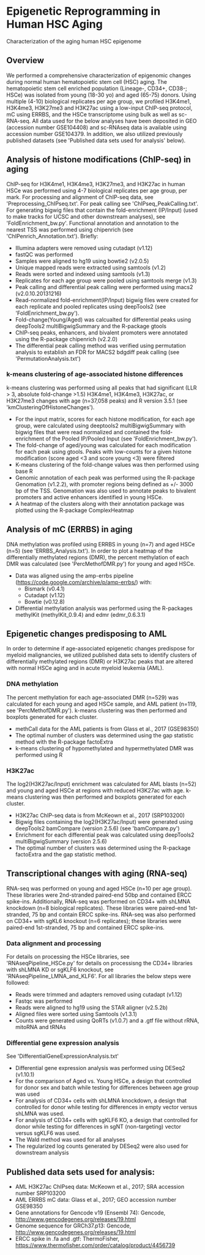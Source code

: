 # Epigenetic Reprogramming in Human HSC Aging
Characterization of the aging human HSC epigenome

## Overview
We performed a comprehensive characterization of epigenomic changes during normal human hematopoietic stem cell (HSC) aging. The hematopoietic stem cell enriched population (Lineage-, CD34+, CD38-; HSCe) was isolated from young (18-30 yo) and aged (65-75) donors.  Using multiple (4-10) biological replicates per age group, we profiled H3K4me1, H3K4me3, H3K27me3 and H3K27ac using a low-input ChIP-seq protocol, mC using ERRBS, and the HSCe transcriptome using bulk as well as sc-RNA-seq. All data used for the below analyses have been deposited in GEO (accession number GSE104408) and sc-RNAseq data is available using accession number GSE104379. In addition, we also utilized previously published datasets (see 'Published data sets used for analysis' below).


## Analysis of histone modifications (ChIP-seq) in aging
ChIP-seq for H3K4me1, H3K4me3, H3K27me3, and H3K27ac in human HSCe was performed using 4-7 biological replicates per age group, per mark. For processing and alignment of ChIP-seq data, see 'Preprocessing_ChIPseq.txt'. For peak calling see 'ChIPseq_PeakCalling.txt'. For generating bigwig files that contain the fold-enrichment (IP/Input) (used to make tracks for UCSC and other downstream analyses), see 'FoldEnrichment_bw.py'. Functional annotation and annotation to the nearest TSS was performed using chipenrich (see 'ChIPenrich_Annotation.txt'). Briefly:
  - Illumina adapters were removed using cutadapt (v1.12)
  - fastQC was performed
  - Samples were aligned to hg19 using bowtie2 (v2.0.5)
  - Unique mapped reads were extracted using samtools (v1.2)
  - Reads were sorted and indexed using samtools (v1.3)
  - Replicates for each age group were pooled using samtools merge (v1.3)
  - Peak calling and differential peak calling were performed using macs2 (v2.0.10.20131216)
  - Read-normalized fold-enrichment(IP/Input) bigwig files were created for each replicate and pooled replicates using deepTools2 (see 'FoldEnrichment_bw.py').
  - Fold-change(Young/Aged) was calcualted for differential peaks using deepTools2 multiBigwigSummary and the R-package gtools
  - ChIP-seq peaks, enhancers, and bivalent promoters were annotated using the R-package chipenrich (v2.2.0)
  - The differential peak calling method was verified using permutation analysis to establish an FDR for MACS2 bdgdiff peak calling (see 'PermutationAnalysis.txt')

### k-means clustering of age-associated histone differences
k-means clustering was performed using all peaks that had significant (LLR > 3, absolute fold-change >1.5) H3K4me1, H3K4me3, H3K27ac, or H3K27me3 changes with age (n=37,058 peaks) and R version 3.5.1 (see 'kmClusteringOfHistoneChanges').
  - For the input matrix, scores for each histone modification, for each age group, were calculated using deeptools2 multiBigwigSummary with bigwig files that were read normalized and contained the fold-enrichment of the Pooled IP/Pooled Input (see 'FoldEnrichment_bw.py').
  - The fold-change of aged/young was calculated for each modification for each peak using gtools. Peaks with low-counts for a given histone modification (score aged <3 and score young <3) were filtered
  - K-means clustering of the fold-change values was then performed using base R
  - Genomic annotation of each peak was performed using the R-package Genomation (v1.2.2), with promoter regions being defined as +/- 3000 bp of the TSS. Genomation was also used to annotate peaks to bivalent promoters and active enhancers identified in young HSCe.
  - A heatmap of the clusters along with their annotation package was plotted using the R-package ComplexHeatmap
  
## Analysis of mC (ERRBS) in aging 
DNA methylation was profiled using ERRBS in young (n=7) and aged HSCe (n=5) (see 'ERRBS_Analysis.txt'). In order to plot a heatmap of the differentially methylated regions (DMR), the percent methylation of each DMR was calculated (see 'PercMethofDMR.py') for young and aged HSCe. 

- Data was aligned using the amp-errbs pipeline (https://code.google.com/archive/p/amp-errbs/) with:
  - Bismark (v0.4.1)
  - Cutadapt (v1.12)
  - Bowtie (v0.12.8)
 - Differential methylation analysis was performed using the R-packages methylKit (methylKit_0.9.4) and edmr (edmr_0.6.3.1)

 
## Epigenetic changes predisposing to AML
In order to determine if age-associated epigenetic changes predispose for myeloid malignancies, we utilized published data sets to identify clusters of differentially methylated regions (DMR) or H3K27ac peaks that are altered with normal HSCe aging and in acute myeloid leukemia (AML).

### DNA methylation
The percent methylation for each age-associated DMR (n=529) was calculated for each young and aged HSCe sample, and AML patient (n=119, see 'PercMethofDMR.py'). k-means clustering was then performed and boxplots generated for each cluster.
  - methCall data for the AML patients is from Glass et al., 2017 (GSE98350)
  - The optimal number of clusters was determined using the gap statistic method with the R-package factoExtra
   - k-means clustering of hypomethylated and hypermethylated DMR was performed using R
  
### H3K27ac
The log2(H3K27ac/Input) enrichment was calculated for AML blasts (n=52) and young and aged HSCe at regions with reduced H3K27ac with age. k-means clustering was then performed and boxplots generated for each cluster.
  - H3K27ac ChIP-seq data is from McKeown et al., 2017 (SRP103200)
  - Bigwig files containing the log2(H3K27ac/Input) were generated using deepTools2 bamCompare (version 2.5.6) (see 'bamCompare.py')
  - Enrichment for each differential peak was calculated using deepTools2 multiBigwigSummary (version 2.5.6)
  - The optimal number of clusters was determined using the R-package factoExtra and the gap statistic method. 
  
  
## Transcriptional changes with aging (RNA-seq)
RNA-seq was performed on young and aged HSCe (n=10 per age group). These libraries were 2nd-stranded paired-end 50bp and contained ERCC spike-ins. Additionally, RNA-seq was performed on CD34+ with shLMNA knockdown (n=8 biological replicates). These libraries were paired-end 1st-stranded, 75 bp and contain ERCC spike-ins. RNA-seq was also performed on CD34+ with sgKL6 knockout (n=6 replicates); these libraries were paired-end 1st-stranded, 75 bp and contained ERCC spike-ins.


### Data alignment and processing
For details on processing the HSCe libraries, see 'RNAseqPipeline_HSCe.py' for details on processisng the CD34+ libraries with shLMNA KD or sgKLF6 knockout, see 'RNAseqPipeline_LMNA_and_KLF6'. For all libraries the below steps were followed:
- Reads were trimmed and adapters removed using cutadapt (v1.12)
- Fastqc was performed 
- Reads were aligned to hg19 using the STAR aligner (v2.5.2b)
- Aligned files were sorted using Samtools (v1.3.1)
- Counts were generated using QoRTs (v1.0.7) and a .gtf file without rRNA, mitoRNA and tRNAs 


### Differential gene expression analysis
See 'DifferentialGeneExpressionAnalysis.txt'
  - Differential gene expression analysis was performed using DESeq2 (v1.10.1)
  - For the comparison of Aged vs. Young HSCe, a design that controlled for donor sex and batch while testing for differences between age group was used
  - For analysis of CD34+ cells with shLMNA knockdown, a design that controlled for donor while testing for differences in empty vector versus shLMNA was used.
  - For analysis of CD34+ cells with sgKLF6 KO, a design that controlled for donor while testing for differences in sgNT (non-targeting) vector versus sgKLF6 was used.
  - The Wald method was used for all analyses
  - The regularized log counts generated by DESeq2 were also used for downstream analysis
  
  
## Published data sets used for analysis:
- AML H3K27ac ChIPseq data: McKeown et al., 2017; SRA accession number SRP103200
- AML ERRBS mC data: Glass et al., 2017; GEO accession number GSE98350
- Gene annotations for Gencode v19 (Ensembl 74): Gencode, http://www.gencodegenes.org/releases/19.html
- Genome sequence for GRCh37.p13: Gencode, http://www.gencodegenes.org/releases/19.html
- ERCC spike in .fa and .gtf: ThermoFisher, https://www.thermofisher.com/order/catalog/product/4456739


 

